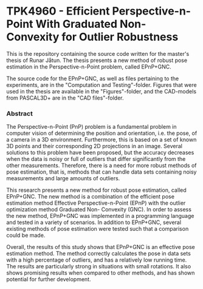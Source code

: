 # TPK4960 - Efficient Perspective-n-Point With Graduated Non-Convexity for Outlier Robustness
This is the repository containing the source code written for the master's thesis of Runar Jåtun. The thesis presents a new method of robust pose estimation in the Perspective-n-Point problem, called EPnP+GNC. 

The source code for the EPnP+GNC, as well as files pertaining to the experiments, are in the "Computation and Testing"-folder. Figures that were used in the thesis are available in the "Figures"-folder, and the CAD-models from PASCAL3D+ are in the "CAD files"-folder. 


### Abstract
The Perspective-n-Point (PnP) problem is a fundamental problem in computer vision of determining the position and orientation, i.e. the pose, of a camera in a 3D environment. Furthermore, this is based on a set of known 3D points and their corresponding 2D projections in an image. Several solutions to this problem have been proposed, but the accuracy decreases when the data is noisy or full of outliers that differ significantly from the other measurements. Therefore, there is a need for more robust methods of pose estimation, that is, methods that can handle data sets containing noisy measurements and large amounts of outliers.

This research presents a new method for robust pose estimation, called EPnP+GNC. The new method is a combination of the efficient pose estimation method Effective Perspective-n-Point (EPnP) with the outlier optimization method Graduated Non- Convexity (GNC). In order to assess the new method, EPnP+GNC was implemented in a programming language and tested in a variety of scenarios. In addition to EPnP+GNC, several existing methods of pose estimation were tested such that a comparison could be made.

Overall, the results of this study shows that EPnP+GNC is an effective pose estimation method. The method correctly calculates the pose in data sets with a high percentage of outliers, and has a relatively low running time. The results are particularly strong in situations with small rotations. It also shows promising results when compared to other methods, and has shown potential for further development.